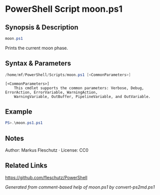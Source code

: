# PowerShell Script moon.ps1

## Synopsis & Description
```powershell
moon.ps1
```

Prints the current moon phase.

## Syntax & Parameters
```powershell
/home/mf/PowerShell/Scripts/moon.ps1 [<CommonParameters>]
```

```
[<CommonParameters>]
    This cmdlet supports the common parameters: Verbose, Debug, ErrorAction, ErrorVariable, WarningAction, 
    WarningVariable, OutBuffer, PipelineVariable, and OutVariable.
```

## Example
```powershell
PS>.\moon.ps1.ps1
```


## Notes
Author: Markus Fleschutz · License: CC0

## Related Links
https://github.com/fleschutz/PowerShell

*Generated from comment-based help of moon.ps1 by convert-ps2md.ps1*
